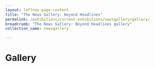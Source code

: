 ```yaml
---
layout: leftnav-page-content
title: "The News Gallery: Beyond Headlines"
permalink: /exhibitions/current-exhibitions/newsgallery/gallery/
breadcrumb: "The News Gallery: Beyond Headlines gallery"
collection_name: newsgallery

---
```


# Gallery
